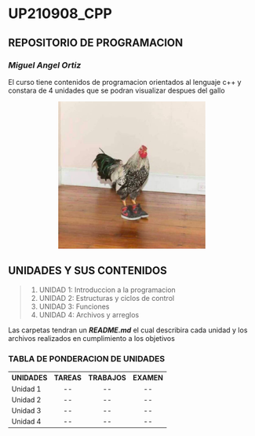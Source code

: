 
# UP210908_CPP
## **REPOSITORIO DE PROGRAMACION**
### _Miguel Angel Ortiz_

El curso tiene contenidos de programacion orientados al lenguaje c++ y constara de 4 unidades que se podran visualizar despues del gallo

<div align="center">
<img src= "imagenes/imagen.jpeg" width=300 height=300>
</div>

## UNIDADES Y SUS CONTENIDOS
> 1. UNIDAD 1: Introduccion a la programacion
> 2. UNIDAD 2: Estructuras y ciclos de control
> 3. UNIDAD 3: Funciones
> 4. UNIDAD 4: Archivos y arreglos

Las carpetas tendran un **_README.md_** el cual describira cada unidad y los archivos realizados en cumplimiento a los objetivos

### TABLA DE PONDERACION DE UNIDADES

<table class= "default" align="center">
<tr>
  <th>UNIDADES</th>
  <th>TAREAS</th>
  <th>TRABAJOS</th>
  <th>EXAMEN</th>
 </tr>
 <tr>
  <td>Unidad 1</td>
  <td align="center">--</td>
  <td align="center">--</td>
  <td align="center">--</td>
 </tr>
  <tr>
  <td>Unidad 2</td>
  <td align="center">--</td>
  <td align="center">--</td>
  <td align="center">--</td>
 </tr>
<tr>
  <td>Unidad 3</td>
  <td align="center">--</td>
  <td align="center">--</td>
  <td align="center">--</td>
 </tr>
 <tr>
  <td>Unidad 4</td>
  <td align="center">--</td>
  <td align="center">--</td>
  <td align="center">--</td>
 </tr>
 </table>
 
